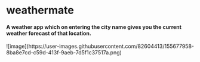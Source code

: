 <h1>weathermate</h1>
<h4>A weather app which on entering the city name gives you the current weather forecast of that location.</h4>
![image](https://user-images.githubusercontent.com/82604413/155677958-8ba8e7cd-c59d-413f-9aeb-7d5f1c37517a.png)
